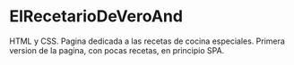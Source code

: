# ElRecetarioDeVeroAnd
HTML y CSS. Pagina dedicada a las recetas de cocina especiales. 
Primera version de la pagina, con pocas recetas, en principio SPA. 

